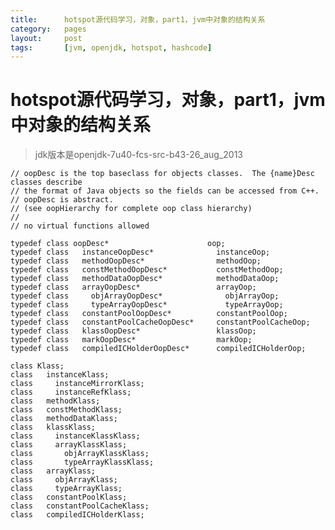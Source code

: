 ```yaml
---
title:      hotspot源代码学习，对象，part1，jvm中对象的结构关系
category:   pages
layout:     post
tags:       [jvm, openjdk, hotspot, hashcode]
---
```



hotspot源代码学习，对象，part1，jvm中对象的结构关系
=======================



>jdk版本是openjdk-7u40-fcs-src-b43-26_aug_2013

    // oopDesc is the top baseclass for objects classes.  The {name}Desc classes describe
    // the format of Java objects so the fields can be accessed from C++.
    // oopDesc is abstract.
    // (see oopHierarchy for complete oop class hierarchy)
    //
    // no virtual functions allowed

    typedef class oopDesc*                      oop;
    typedef class   instanceOopDesc*              instanceOop;
    typedef class   methodOopDesc*                methodOop;
    typedef class   constMethodOopDesc*           constMethodOop;
    typedef class   methodDataOopDesc*            methodDataOop;
    typedef class   arrayOopDesc*                 arrayOop;
    typedef class     objArrayOopDesc*              objArrayOop;
    typedef class     typeArrayOopDesc*             typeArrayOop;
    typedef class   constantPoolOopDesc*          constantPoolOop;
    typedef class   constantPoolCacheOopDesc*     constantPoolCacheOop;
    typedef class   klassOopDesc*                 klassOop;
    typedef class   markOopDesc*                  markOop;
    typedef class   compiledICHolderOopDesc*      compiledICHolderOop;

    class Klass;
    class   instanceKlass;
    class     instanceMirrorKlass;
    class     instanceRefKlass;
    class   methodKlass;
    class   constMethodKlass;
    class   methodDataKlass;
    class   klassKlass;
    class     instanceKlassKlass;
    class     arrayKlassKlass;
    class       objArrayKlassKlass;
    class       typeArrayKlassKlass;
    class   arrayKlass;
    class     objArrayKlass;
    class     typeArrayKlass;
    class   constantPoolKlass;
    class   constantPoolCacheKlass;
    class   compiledICHolderKlass;


